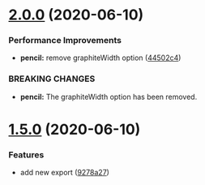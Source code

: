 # [2.0.0](https://github.com/copperwall/sandbox/compare/v1.5.0...v2.0.0) (2020-06-10)


### Performance Improvements

* **pencil:** remove graphiteWidth option ([44502c4](https://github.com/copperwall/sandbox/commit/44502c403c08eaad8d0f42e7837b659bf4e9667c))


### BREAKING CHANGES

* **pencil:** The graphiteWidth option has been removed.

# [1.5.0](https://github.com/copperwall/sandbox/compare/v1.4.1...v1.5.0) (2020-06-10)


### Features

* add new export ([9278a27](https://github.com/copperwall/sandbox/commit/9278a27e0d46a6fc508b6e8c3386e31867fa4b16))

